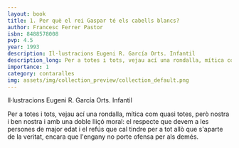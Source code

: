 ```yaml
---
layout: book
title: 1. Per què el rei Gaspar té els cabells blancs?
author: Francesc Ferrer Pastor
isbn: 8488578008
pvp: 4.5
year: 1993
description: Il·lustracions Eugeni R. García Orts. Infantil
description_long: Per a totes i tots, vejau ací una rondalla, mítica com quasi totes, però nostra i ben nostra i amb una doble lliçó moral; el respecte que devem a les persones de major edat i el refús que cal tindre per a tot allò que s'aparte de la veritat, encara que l'engany no porte ofensa per als demés.
importance: 1
category: contaralles
img: assets/img/collection_preview/collection_default.png
---
```


Il·lustracions Eugeni R. García Orts. Infantil

Per a totes i tots, vejau ací una rondalla, mítica com quasi totes, però nostra i ben nostra i amb una doble lliçó moral: el respecte que devem a les persones de major edat i el refús que cal tindre per a tot allò que s'aparte de la veritat, encara que l'engany no porte ofensa per als demés.

